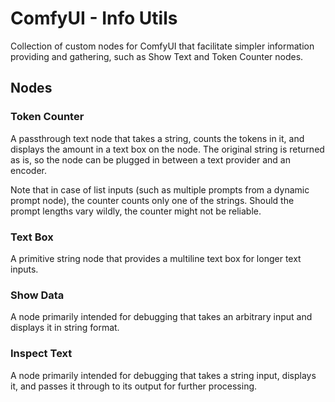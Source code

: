 ComfyUI - Info Utils
=============================================================================

Collection of custom nodes for ComfyUI that facilitate simpler information
providing and gathering, such as Show Text and Token Counter nodes.

Nodes
-----------------------------------------------------------------------------

### Token Counter

A passthrough text node that takes a string, counts the tokens in it,
and displays the amount in a text box on the node. The original string
is returned as is, so the node can be plugged in between a text provider
and an encoder.

Note that in case of list inputs (such as multiple prompts from a dynamic
prompt node), the counter counts only one of the strings. Should the prompt
lengths vary wildly, the counter might not be reliable.

### Text Box

A primitive string node that provides a multiline text box for longer
text inputs.

### Show Data

A node primarily intended for debugging that takes an arbitrary input
and displays it in string format.

### Inspect Text

A node primarily intended for debugging that takes a string input,
displays it, and passes it through to its output for further processing.
